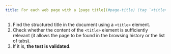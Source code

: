 ```yaml
---
title: For each web page with a [page title](#page-title) (tag `<title>`), is the content of this tag relevant?
---
```


1. Find the structured title in the document using a `<title>` element.
2. Check whether the content of the `<title>` element is sufficiently relevant (it allows the page to be found in the browsing history or the list of tabs).
3. If it is, **the test is validated**.
